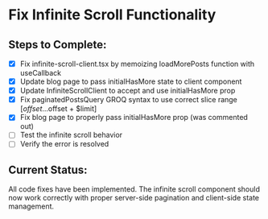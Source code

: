# Fix Infinite Scroll Functionality

## Steps to Complete:
- [x] Fix infinite-scroll-client.tsx by memoizing loadMorePosts function with useCallback
- [x] Update blog page to pass initialHasMore state to client component
- [x] Update InfiniteScrollClient to accept and use initialHasMore prop
- [x] Fix paginatedPostsQuery GROQ syntax to use correct slice range [$offset...$offset + $limit]
- [x] Fix blog page to properly pass initialHasMore prop (was commented out)
- [ ] Test the infinite scroll behavior
- [ ] Verify the error is resolved

## Current Status:
All code fixes have been implemented. The infinite scroll component should now work correctly with proper server-side pagination and client-side state management.

